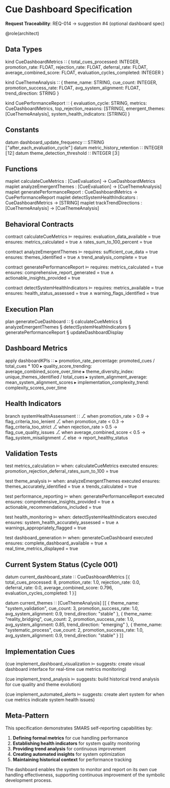 # Cue Dashboard Specification

**Request Traceability**: REQ-014 → suggestion #4 (optional dashboard spec)

@role(architect)

## Data Types

kind CueDashboardMetrics ∷ {
  total_cues_processed: INTEGER,
  promotion_rate: FLOAT,
  rejection_rate: FLOAT,
  deferral_rate: FLOAT,
  average_combined_score: FLOAT,
  evaluation_cycles_completed: INTEGER
}

kind CueThemeAnalysis ∷ {
  theme_name: STRING,
  cue_count: INTEGER,
  promotion_success_rate: FLOAT,
  avg_system_alignment: FLOAT,
  trend_direction: STRING
}

kind CuePerformanceReport ∷ {
  evaluation_cycle: STRING,
  metrics: CueDashboardMetrics,
  top_rejection_reasons: [STRING],
  emergent_themes: [CueThemeAnalysis],
  system_health_indicators: [STRING]
}

## Constants

datum dashboard_update_frequency ∷ STRING ⟦"after_each_evaluation_cycle"⟧
datum metric_history_retention ∷ INTEGER ⟦12⟧
datum theme_detection_threshold ∷ INTEGER ⟦3⟧

## Functions

maplet calculateCueMetrics : [CueEvaluation] → CueDashboardMetrics
maplet analyzeEmergentThemes : [CueEvaluation] → [CueThemeAnalysis]
maplet generatePerformanceReport : CueDashboardMetrics → CuePerformanceReport
maplet detectSystemHealthIndicators : CueDashboardMetrics → [STRING]
maplet trackTrendDirections : [CueThemeAnalysis] → [CueThemeAnalysis]

## Behavioral Contracts

contract calculateCueMetrics ⊨
  requires: evaluation_data_available = true
  ensures: metrics_calculated = true ∧ rates_sum_to_100_percent = true

contract analyzeEmergentThemes ⊨
  requires: sufficient_cue_data = true
  ensures: themes_identified = true ∧ trend_analysis_complete = true

contract generatePerformanceReport ⊨
  requires: metrics_calculated = true
  ensures: comprehensive_report_generated = true ∧ actionable_insights_provided = true

contract detectSystemHealthIndicators ⊨
  requires: metrics_available = true
  ensures: health_status_assessed = true ∧ warning_flags_identified = true

## Execution Plan

plan generateCueDashboard ∷
  § calculateCueMetrics
  § analyzeEmergentThemes
  § detectSystemHealthIndicators
  § generatePerformanceReport
  § updateDashboardDisplay

## Dashboard Metrics

apply dashboardKPIs ∷
  ▸ promotion_rate_percentage: promoted_cues / total_cues * 100
  ▸ quality_score_trending: average_combined_score_over_time
  ▸ theme_diversity_index: unique_themes_identified / total_cues
  ▸ system_alignment_average: mean_system_alignment_scores
  ▸ implementation_complexity_trend: complexity_scores_over_time

## Health Indicators

branch systemHealthAssessment ∷
  ⎇ when promotion_rate > 0.9 → flag_criteria_too_lenient
  ⎇ when promotion_rate < 0.3 → flag_criteria_too_strict
  ⎇ when rejection_rate > 0.5 → flag_cue_quality_issues
  ⎇ when average_combined_score < 0.5 → flag_system_misalignment
  ⎇ else → report_healthy_status

## Validation Tests

test metrics_calculation ⊨
  when: calculateCueMetrics executed
  ensures: promotion_rejection_deferral_rates_sum_to_100 = true

test theme_analysis ⊨
  when: analyzeEmergentThemes executed
  ensures: themes_accurately_identified = true ∧ trends_calculated = true

test performance_reporting ⊨
  when: generatePerformanceReport executed
  ensures: comprehensive_insights_provided = true ∧ actionable_recommendations_included = true

test health_monitoring ⊨
  when: detectSystemHealthIndicators executed
  ensures: system_health_accurately_assessed = true ∧ warnings_appropriately_flagged = true

test dashboard_generation ⊨
  when: generateCueDashboard executed
  ensures: complete_dashboard_available = true ∧ real_time_metrics_displayed = true

## Current System Status (Cycle 001)

datum current_dashboard_state ∷ CueDashboardMetrics ⟦{
  total_cues_processed: 8,
  promotion_rate: 1.0,
  rejection_rate: 0.0,
  deferral_rate: 0.0,
  average_combined_score: 0.796,
  evaluation_cycles_completed: 1
}⟧

datum current_themes ∷ [CueThemeAnalysis] ⟦[
  {
    theme_name: "system_validation",
    cue_count: 3,
    promotion_success_rate: 1.0,
    avg_system_alignment: 0.9,
    trend_direction: "stable"
  },
  {
    theme_name: "reality_bridging",
    cue_count: 2,
    promotion_success_rate: 1.0,
    avg_system_alignment: 0.85,
    trend_direction: "emerging"
  },
  {
    theme_name: "systematic_process",
    cue_count: 2,
    promotion_success_rate: 1.0,
    avg_system_alignment: 0.9,
    trend_direction: "stable"
  }
]⟧

## Implementation Cues

(cue implement_dashboard_visualization ⊨ suggests: create visual dashboard interface for real-time cue metrics monitoring)

(cue implement_trend_analysis ⊨ suggests: build historical trend analysis for cue quality and theme evolution)

(cue implement_automated_alerts ⊨ suggests: create alert system for when cue metrics indicate system health issues)

## Meta-Pattern

This specification demonstrates SMARS self-reporting capabilities by:
1. **Defining formal metrics** for cue handling performance
2. **Establishing health indicators** for system quality monitoring
3. **Providing trend analysis** for continuous improvement
4. **Creating automated insights** for system optimization
5. **Maintaining historical context** for performance tracking

The dashboard enables the system to monitor and report on its own cue handling effectiveness, supporting continuous improvement of the symbolic development process.
